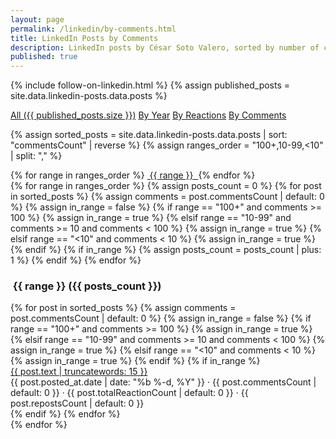 ```yaml
---
layout: page
permalink: /linkedin/by-comments.html
title: LinkedIn Posts by Comments
description: LinkedIn posts by César Soto Valero, sorted by number of comments.
published: true
---
```


<!-- markdownlint-disable MD033 -->
{% include follow-on-linkedin.html %}
{% assign published_posts = site.data.linkedin-posts.data.posts %}

<!-- Buttons for ordering LinkedIn posts -->
<div class="list-filters">
  <a href="/linkedin.html" class="list-filter">All ({{ published_posts.size }})</a>
  <a href="/linkedin/by-year.html" class="list-filter">By Year</a>
  <a href="/linkedin/by-reactions.html" class="list-filter">By Reactions</a>
  <a href="/linkedin/by-comments.html" class="list-filter">By Comments</a>
</div>

{% assign sorted_posts = site.data.linkedin-posts.data.posts | sort: "commentsCount" | reverse %}
{% assign ranges_order = "100+,10-99,<10" | split: "," %}

<!-- Comments cloud -->
<div class="tag-list">
  {% for range in ranges_order %}
   <a href="#{{ range }}" class="btn btn-primary tag-btn">
    <i class="fas fa-comments" aria-hidden="true"></i>&nbsp;{{ range }}&nbsp;
   </a>
  {% endfor %}
</div>

<div id="full-tags-list">
  {% for range in ranges_order %}
   {% assign posts_count = 0 %}
   {% for post in sorted_posts %}
    {% assign comments = post.commentsCount | default: 0 %}
    {% assign in_range = false %}
    {% if range == "100+" and comments >= 100 %}
      {% assign in_range = true %}
    {% elsif range == "10-99" and comments >= 10 and comments < 100 %}
      {% assign in_range = true %}
    {% elsif range == "<10" and comments < 10 %}
      {% assign in_range = true %}
    {% endif %}
    {% if in_range %}
      {% assign posts_count = posts_count | plus: 1 %}
    {% endif %}
   {% endfor %}
   <h3 id="{{ range }}" class="linked-section">
    <i class="fas fa-comments" aria-hidden="true"></i>
    &nbsp;{{ range }}&nbsp;({{ posts_count }})
   </h3>
   <div class="post-list">
    {% for post in sorted_posts %}
      {% assign comments = post.commentsCount | default: 0 %}
      {% assign in_range = false %}
      {% if range == "100+" and comments >= 100 %}
       {% assign in_range = true %}
      {% elsif range == "10-99" and comments >= 10 and comments < 100 %}
       {% assign in_range = true %}
      {% elsif range == "<10" and comments < 10 %}
       {% assign in_range = true %}
      {% endif %}
      {% if in_range %}
       <div class="tag-entry">
        <a href="{{ post.url }}" target="_blank">{{ post.text | truncatewords: 15 }}</a>
        <div class="entry-date">
          <time datetime="{{ post.posted_at.date }}">{{ post.posted_at.date | date: "%b %-d, %Y" }}</time>
          <span class="post-stats">
           · <i class="fas fa-comments" aria-hidden="true"></i> {{ post.commentsCount | default: 0 }}
           · <i class="fas fa-thumbs-up" aria-hidden="true"></i> {{ post.totalReactionCount | default: 0 }}
           · <i class="fas fa-retweet" aria-hidden="true"></i> {{ post.repostsCount | default: 0 }}
          </span>
        </div>
       </div>
      {% endif %}
    {% endfor %}
   </div>
  {% endfor %}
</div>
